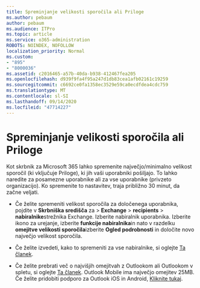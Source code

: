 ```yaml
---
title: Spreminjanje velikosti sporočila ali Priloge
ms.author: pebaum
author: pebaum
ms.audience: ITPro
ms.topic: article
ms.service: o365-administration
ROBOTS: NOINDEX, NOFOLLOW
localization_priority: Normal
ms.custom:
- "895"
- "8000036"
ms.assetid: c2016465-a57b-40da-b938-412467fea205
ms.openlocfilehash: d939f9fa4f95a247d1db83cea1afb02161c19259
ms.sourcegitcommit: c6692ce0fa1358ec3529e59ca0ecdfdea4cdc759
ms.translationtype: MT
ms.contentlocale: sl-SI
ms.lasthandoff: 09/14/2020
ms.locfileid: "47714227"
---
```

# <a name="changing-message-or-attachment-size"></a>Spreminjanje velikosti sporočila ali Priloge

Kot skrbnik za Microsoft 365 lahko spremenite največjo/minimalno velikost sporočil (ki vključuje Priloge), ki jih vaši uporabniki pošiljajo. To lahko naredite za posamezne uporabnike ali za vse uporabnike (privzeto organizacijo). Ko spremenite to nastavitev, traja približno 30 minut, da začne veljati.
  
- Če želite spremeniti velikost sporočila za določenega uporabnika, pojdite v **Skrbniška središča** za \> **Exchange** \> **recipients** \> **nabiralnike**strežnika Exchange. Izberite nabiralnik uporabnika. Izberite ikono za urejanje, izberite **funkcije nabiralnika**in nato v razdelku **omejitve velikosti sporočila**izberite **Ogled podrobnosti** in določite novo največjo velikost sporočila.

- Če želite izvedeti, kako to spremeniti za vse nabiralnike, si oglejte [Ta članek](https://www.microsoft.com/microsoft-365/blog/2015/04/15/office-365-now-supports-larger-email-messages-up-to-150-mb/).

- Če želite prebrati več o najvišjih omejitvah z Outlookom ali Outlookom v spletu, si oglejte [Ta članek](https://technet.microsoft.com/library/exchange-online-limits.aspx#MessageLimits). Outlook Mobile ima največjo omejitev 25MB. Če želite pridobiti podporo za Outlook iOS in Android, [Kliknite tukaj](https://support.office.com/article/Get-in-app-help-for-Outlook-for-iOS-and-Android-218a22d1-9fa5-4889-b689-de1c63493243).
